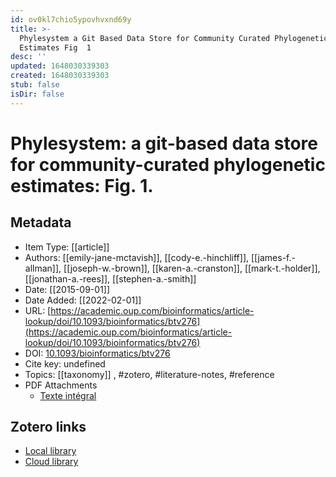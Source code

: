 ```yaml
---
id: ov0kl7chio5ypovhvxnd69y
title: >-
  Phylesystem a Git Based Data Store for Community Curated Phylogenetic
  Estimates Fig  1 
desc: ''
updated: 1648030339303
created: 1648030339303
stub: false
isDir: false
---
```

# Phylesystem: a git-based data store for community-curated phylogenetic estimates: Fig. 1.

## Metadata

* Item Type: [[article]]
* Authors: [[emily-jane-mctavish]], [[cody-e.-hinchliff]], [[james-f.-allman]], [[joseph-w.-brown]], [[karen-a.-cranston]], [[mark-t.-holder]], [[jonathan-a.-rees]], [[stephen-a.-smith]]
* Date: [[2015-09-01]]
* Date Added: [[2022-02-01]]
* URL: [https://academic.oup.com/bioinformatics/article-lookup/doi/10.1093/bioinformatics/btv276](https://academic.oup.com/bioinformatics/article-lookup/doi/10.1093/bioinformatics/btv276)
* DOI: [10.1093/bioinformatics/btv276](https://doi.org/10.1093/bioinformatics/btv276)
* Cite key: undefined
* Topics: [[taxonomy]]
, #zotero, #literature-notes, #reference
* PDF Attachments
	- [Texte intégral](zotero://open-pdf/library/items/BWMCRYYG)


##  Zotero links
* [Local library](zotero://select/items/3_LK7NP79G)
* [Cloud library](http://zotero.org/groups/4613367/items/LK7NP79G)

